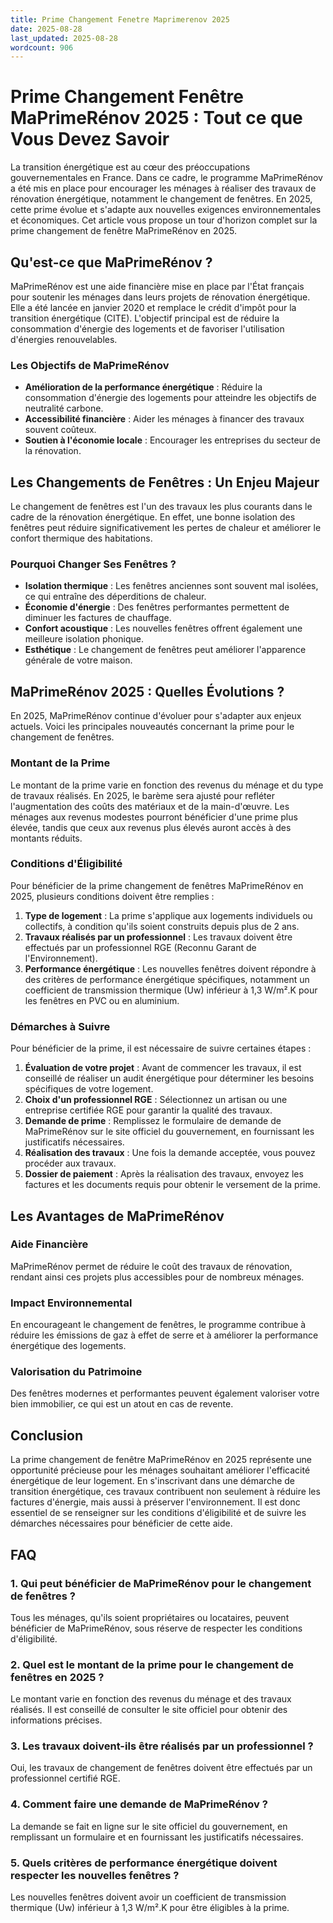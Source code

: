 ```yaml
---
title: Prime Changement Fenetre Maprimerenov 2025
date: 2025-08-28
last_updated: 2025-08-28
wordcount: 906
---
```


# Prime Changement Fenêtre MaPrimeRénov 2025 : Tout ce que Vous Devez Savoir

La transition énergétique est au cœur des préoccupations gouvernementales en France. Dans ce cadre, le programme MaPrimeRénov a été mis en place pour encourager les ménages à réaliser des travaux de rénovation énergétique, notamment le changement de fenêtres. En 2025, cette prime évolue et s'adapte aux nouvelles exigences environnementales et économiques. Cet article vous propose un tour d'horizon complet sur la prime changement de fenêtre MaPrimeRénov en 2025.

## Qu'est-ce que MaPrimeRénov ?

MaPrimeRénov est une aide financière mise en place par l'État français pour soutenir les ménages dans leurs projets de rénovation énergétique. Elle a été lancée en janvier 2020 et remplace le crédit d'impôt pour la transition énergétique (CITE). L'objectif principal est de réduire la consommation d'énergie des logements et de favoriser l'utilisation d'énergies renouvelables.

### Les Objectifs de MaPrimeRénov

- **Amélioration de la performance énergétique** : Réduire la consommation d'énergie des logements pour atteindre les objectifs de neutralité carbone.
- **Accessibilité financière** : Aider les ménages à financer des travaux souvent coûteux.
- **Soutien à l'économie locale** : Encourager les entreprises du secteur de la rénovation.

## Les Changements de Fenêtres : Un Enjeu Majeur

Le changement de fenêtres est l'un des travaux les plus courants dans le cadre de la rénovation énergétique. En effet, une bonne isolation des fenêtres peut réduire significativement les pertes de chaleur et améliorer le confort thermique des habitations.

### Pourquoi Changer Ses Fenêtres ?

- **Isolation thermique** : Les fenêtres anciennes sont souvent mal isolées, ce qui entraîne des déperditions de chaleur.
- **Économie d'énergie** : Des fenêtres performantes permettent de diminuer les factures de chauffage.
- **Confort acoustique** : Les nouvelles fenêtres offrent également une meilleure isolation phonique.
- **Esthétique** : Le changement de fenêtres peut améliorer l'apparence générale de votre maison.

## MaPrimeRénov 2025 : Quelles Évolutions ?

En 2025, MaPrimeRénov continue d'évoluer pour s'adapter aux enjeux actuels. Voici les principales nouveautés concernant la prime pour le changement de fenêtres.

### Montant de la Prime

Le montant de la prime varie en fonction des revenus du ménage et du type de travaux réalisés. En 2025, le barème sera ajusté pour refléter l'augmentation des coûts des matériaux et de la main-d'œuvre. Les ménages aux revenus modestes pourront bénéficier d'une prime plus élevée, tandis que ceux aux revenus plus élevés auront accès à des montants réduits.

### Conditions d'Éligibilité

Pour bénéficier de la prime changement de fenêtres MaPrimeRénov en 2025, plusieurs conditions doivent être remplies :

1. **Type de logement** : La prime s'applique aux logements individuels ou collectifs, à condition qu'ils soient construits depuis plus de 2 ans.
2. **Travaux réalisés par un professionnel** : Les travaux doivent être effectués par un professionnel RGE (Reconnu Garant de l'Environnement).
3. **Performance énergétique** : Les nouvelles fenêtres doivent répondre à des critères de performance énergétique spécifiques, notamment un coefficient de transmission thermique (Uw) inférieur à 1,3 W/m².K pour les fenêtres en PVC ou en aluminium.

### Démarches à Suivre

Pour bénéficier de la prime, il est nécessaire de suivre certaines étapes :

1. **Évaluation de votre projet** : Avant de commencer les travaux, il est conseillé de réaliser un audit énergétique pour déterminer les besoins spécifiques de votre logement.
2. **Choix d'un professionnel RGE** : Sélectionnez un artisan ou une entreprise certifiée RGE pour garantir la qualité des travaux.
3. **Demande de prime** : Remplissez le formulaire de demande de MaPrimeRénov sur le site officiel du gouvernement, en fournissant les justificatifs nécessaires.
4. **Réalisation des travaux** : Une fois la demande acceptée, vous pouvez procéder aux travaux.
5. **Dossier de paiement** : Après la réalisation des travaux, envoyez les factures et les documents requis pour obtenir le versement de la prime.

## Les Avantages de MaPrimeRénov

### Aide Financière

MaPrimeRénov permet de réduire le coût des travaux de rénovation, rendant ainsi ces projets plus accessibles pour de nombreux ménages.

### Impact Environnemental

En encourageant le changement de fenêtres, le programme contribue à réduire les émissions de gaz à effet de serre et à améliorer la performance énergétique des logements.

### Valorisation du Patrimoine

Des fenêtres modernes et performantes peuvent également valoriser votre bien immobilier, ce qui est un atout en cas de revente.

## Conclusion

La prime changement de fenêtre MaPrimeRénov en 2025 représente une opportunité précieuse pour les ménages souhaitant améliorer l'efficacité énergétique de leur logement. En s'inscrivant dans une démarche de transition énergétique, ces travaux contribuent non seulement à réduire les factures d'énergie, mais aussi à préserver l'environnement. Il est donc essentiel de se renseigner sur les conditions d'éligibilité et de suivre les démarches nécessaires pour bénéficier de cette aide.

## FAQ

### 1. Qui peut bénéficier de MaPrimeRénov pour le changement de fenêtres ?

Tous les ménages, qu'ils soient propriétaires ou locataires, peuvent bénéficier de MaPrimeRénov, sous réserve de respecter les conditions d'éligibilité.

### 2. Quel est le montant de la prime pour le changement de fenêtres en 2025 ?

Le montant varie en fonction des revenus du ménage et des travaux réalisés. Il est conseillé de consulter le site officiel pour obtenir des informations précises.

### 3. Les travaux doivent-ils être réalisés par un professionnel ?

Oui, les travaux de changement de fenêtres doivent être effectués par un professionnel certifié RGE.

### 4. Comment faire une demande de MaPrimeRénov ?

La demande se fait en ligne sur le site officiel du gouvernement, en remplissant un formulaire et en fournissant les justificatifs nécessaires.

### 5. Quels critères de performance énergétique doivent respecter les nouvelles fenêtres ?

Les nouvelles fenêtres doivent avoir un coefficient de transmission thermique (Uw) inférieur à 1,3 W/m².K pour être éligibles à la prime.